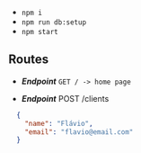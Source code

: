 - `npm i`
- `npm run db:setup`
- `npm start`

## Routes
- ***Endpoint*** `GET / -> home page`

- ***Endpoint*** POST /clients
```json
  {
    "name": "Flávio",
    "email": "flavio@email.com"
  }
```
